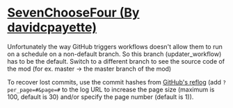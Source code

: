 # [SevenChooseFour (By davidcpayette)](https://github.com/davidcpayette/SevenChooseFour)

Unfortunately the way GitHub triggers workflows doesn't allow them to run on a schedule on a non-default branch. So this branch (updater_workflow) has to be the default. Switch to a different branch to see the source code of the mod (for ex. master -> the master branch of the mod)

To recover lost commits, use the commit hashes from [GitHub's reflog](https://api.github.com/repos/KtaneModules/SevenChooseFour-davidcpayette/events) (add `?per_page=#&page=#` to the log URL to increase the page size (maximum is 100, default is 30) and/or specify the page number (default is 1)).
